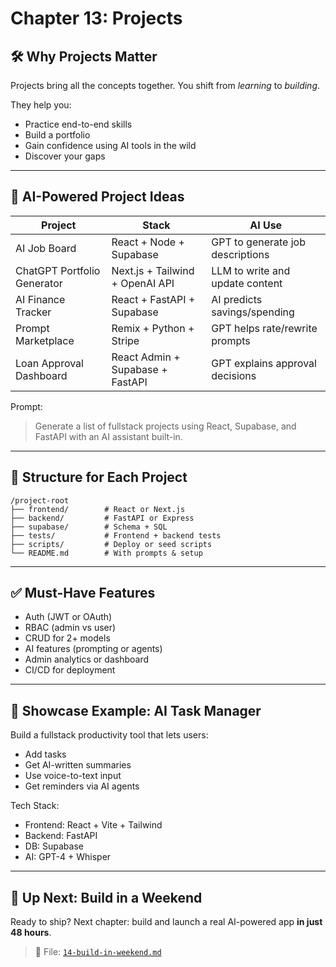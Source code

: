 # Chapter 13: Projects

## 🛠️ Why Projects Matter

Projects bring all the concepts together. You shift from *learning* to *building*.

They help you:

- Practice end-to-end skills
- Build a portfolio
- Gain confidence using AI tools in the wild
- Discover your gaps

---

## 🧠 AI-Powered Project Ideas

| Project                      | Stack                             | AI Use                            |
|------------------------------|------------------------------------|------------------------------------|
| AI Job Board                 | React + Node + Supabase            | GPT to generate job descriptions  |
| ChatGPT Portfolio Generator  | Next.js + Tailwind + OpenAI API    | LLM to write and update content   |
| AI Finance Tracker           | React + FastAPI + Supabase         | AI predicts savings/spending      |
| Prompt Marketplace           | Remix + Python + Stripe            | GPT helps rate/rewrite prompts    |
| Loan Approval Dashboard      | React Admin + Supabase + FastAPI   | GPT explains approval decisions   |

Prompt:

> Generate a list of fullstack projects using React, Supabase, and FastAPI with an AI assistant built-in.

---

## 🧪 Structure for Each Project

```
/project-root
├── frontend/        # React or Next.js
├── backend/         # FastAPI or Express
├── supabase/        # Schema + SQL
├── tests/           # Frontend + backend tests
├── scripts/         # Deploy or seed scripts
└── README.md        # With prompts & setup
```

---

## ✅ Must-Have Features

- Auth (JWT or OAuth)
- RBAC (admin vs user)
- CRUD for 2+ models
- AI features (prompting or agents)
- Admin analytics or dashboard
- CI/CD for deployment

---

## 🚀 Showcase Example: AI Task Manager

Build a fullstack productivity tool that lets users:

- Add tasks
- Get AI-written summaries
- Use voice-to-text input
- Get reminders via AI agents

Tech Stack:

- Frontend: React + Vite + Tailwind
- Backend: FastAPI
- DB: Supabase
- AI: GPT-4 + Whisper

---

## 🧭 Up Next: Build in a Weekend

Ready to ship? Next chapter: build and launch a real AI-powered app **in just 48 hours**.

> 📂 File: [`14-build-in-weekend.md`](./14-build-in-weekend.md)
